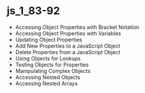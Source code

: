 # js_1_83-92
* Accessing Object Properties with Bracket Notation
* Accessing Object Properties with Variables
* Updating Object Properties
* Add New Properties to a JavaScript Object
* Delete Properties from a JavaScript Object
* Using Objects for Lookups
* Testing Objects for Properties
* Manipulating Complex Objects
* Accessing Nested Objects
* Accessing Nested Arrays
